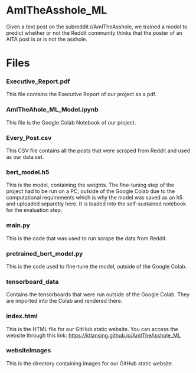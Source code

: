 # AmITheAsshole_ML
Given a text post on the subreddit r/AmITheAsshole, we trained a model to predict whether or not the Reddit community thinks that the poster of an AITA post is or is not the asshole. 

# Files

### Executive_Report.pdf

This file contains the Executive Report of our project as a pdf.

### AmITheAhole_ML_Model.ipynb

This file is the Google Colab Notebook of our project.

### Every_Post.csv

This CSV file contains all the posts that were scraped from Reddit and used as our data set.

### bert_model.h5

This is the model, containing the weights. The fine-tuning step of the project had to be run on a PC, outside of the Google Colab due to the computational requirements 
which is why the model was saved as an h5 and uploaded separetly here. It is loaded into the self-sustained notebook for the evaluation step.

### main.py

This is the code that was used to run scrape the data from Reddit.

### pretrained_bert_model.py

This is the code used to fine-tune the model, outside of the Google Colab.

### tensorboard_data

Contains the tensorboards that were run outside of the Google Colab. They are imported into the Colab and rendered there.

### index.html

This is the HTML file for our GitHub static website. You can access the website through this link: https://ktlansing.github.io/AmITheAsshole_ML

### websiteImages

This is the directory containing images for our GitHub static website.
